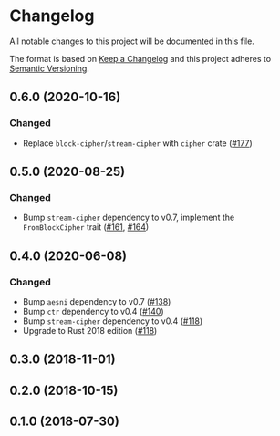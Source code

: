 # Changelog

All notable changes to this project will be documented in this file.

The format is based on [Keep a Changelog](https://keepachangelog.com/en/1.0.0/)
and this project adheres to [Semantic Versioning](https://semver.org/spec/v2.0.0.html).

## 0.6.0 (2020-10-16)
### Changed
- Replace `block-cipher`/`stream-cipher` with `cipher` crate ([#177])

[#177]: https://github.com/RustCrypto/stream-ciphers/pull/177

## 0.5.0 (2020-08-25)
### Changed
- Bump `stream-cipher` dependency to v0.7, implement the `FromBlockCipher` trait ([#161], [#164])

[#161]: https://github.com/RustCrypto/stream-ciphers/pull/161
[#164]: https://github.com/RustCrypto/stream-ciphers/pull/164

## 0.4.0 (2020-06-08)
### Changed
- Bump `aesni` dependency to v0.7 ([#138])
- Bump `ctr` dependency to v0.4 ([#140])
- Bump `stream-cipher` dependency to v0.4 ([#118])
- Upgrade to Rust 2018 edition ([#118])

[#140]: https://github.com/RustCrypto/stream-ciphers/pull/140
[#138]: https://github.com/RustCrypto/stream-ciphers/pull/138
[#118]: https://github.com/RustCrypto/stream-ciphers/pull/118

## 0.3.0 (2018-11-01)

## 0.2.0 (2018-10-15)

## 0.1.0 (2018-07-30)
